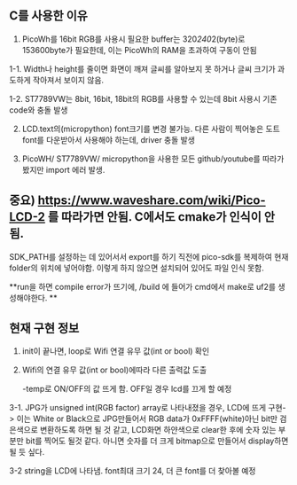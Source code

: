 C를 사용한 이유
-
1. PicoWh를 16bit RGB를 사용시 필요한 buffer는 320*240*2(byte)로 153600byte가 필요한데, 이는 PicoWh의 RAM을 초과하여 구동이 안됨

1-1. Width나 height를 줄이면 화면이 깨져 글씨를 알아보지 못 하거나 글씨 크기가 과도하게 작아져서 보이지 않음.

1-2. ST7789VW는 8bit, 16bit, 18bit의 RGB를 사용할 수 있는데 8bit 사용시 기존 code와 충돌 발생

2. LCD.text의(micropython) font크기를 변경 불가능. 다른 사람이 찍어놓은 도트 font를 다운받아서 사용해야 하는데, driver 충돌 발생 

3. PicoWH/ ST7789VW/ micropython을 사용한 모든 github/youtube를 따라가 봤지만 import 에러 발생. 

    
중요)  https://www.waveshare.com/wiki/Pico-LCD-2 를 따라가면 안됨. C에서도 cmake가 인식이 안됨. 
-
SDK_PATH를 설정하는 데 있어서서 export를 하기 직전에 pico-sdk를 복제하여 현재 folder의 위치에 넣어야함. 이렇게 하지 않으면 설치되어 있어도 파일 인식 못함. 

**run을 하면 compile error가 뜨기에, /build 에 들어가 cmd에서 make로 uf2를 생성해야한다. **

현재 구현 정보
-

1. init이 끝나면, loop로 Wifi 연결 유무 값(int or bool) 확인
2. Wifi의 연결 유무 값(int or bool)에따라 다른 출력값 도출

   -temp로 ON/OFF의 값 뜨게 함. OFF일 경우 lcd를 끄게 할 예정
   
3-1. JPG가 unsigned int(RGB factor) array로 나타내졌을 경우, LCD에 뜨게 구현-> 이는 White or Black으로 JPG만들어서 RGB data가 0xFFFF(white)아닌 bit만 검은색으로 변환하도록 하면 될 것 같고,
LCD화면 하얀색으로 clear한 후에 숫자 있는 부분만 bit를 찍어도 될것 같다. 아니면 숫자를 더 크게 bitmap으로 만들어서 display하면 될 듯 싶다. 

3-2 string을 LCD에 나타냄. font최대 크기 24, 더 큰 font를 더 찾아볼 예정 
